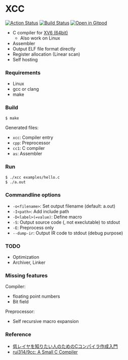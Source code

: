 XCC
===

[![Action Status](https://github.com/tyfkda/xcc/workflows/C/C++%20CI/badge.svg)](https://github.com/tyfkda/xcc)
[![Build Status](https://travis-ci.org/tyfkda/xcc.svg?branch=master)](https://travis-ci.org/tyfkda/xcc)
[![Open in Gitpod](https://gitpod.io/button/open-in-gitpod.svg)](https://gitpod.io/#https://github.com/tyfkda/xcc)

  * C compiler for [XV6 (64bit)](https://github.com/tyfkda/xv6)
    * Also work on Linux
  * Assembler
  * Output ELF file format directly
  * Register allocation (Linear scan)
  * Self hosting


### Requirements

  * Linux
  * gcc or clang
  * make


### Build

```sh
$ make
```

Generated files:

  * `xcc`: Compiler entry
  * `cpp`: Preprocessor
  * `cc1`: C compiler
  * `as`:  Assembler


### Run

```sh
$ ./xcc examples/hello.c
$ ./a.out
```


### Commandline options

  * `-o<filename>`: Set output filename (default: a.out)
  * `-I<path>`:     Add include path
  * `-D<label>(=value)`:  Define macro
  * `-S`:           Output source code (, not execlutable) to stdout
  * `-E`:           Preprocess only
  * `--dump-ir`:    Output IR code to stdout (debug purpose)


### TODO

  * Optimization
  * Archiver, Linker


### Missing features

Compiler:

  * floating point numbers
  * Bit field

Preprocessor:

  * Self recursive macro expansion


### Reference

  * [低レイヤを知りたい人のためのCコンパイラ作成入門](https://www.sigbus.info/compilerbook)
  * [rui314/9cc: A Small C Compiler](https://github.com/rui314/9cc)
